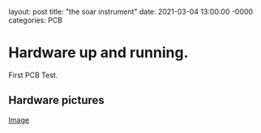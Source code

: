 layout: post
title: "the soar instrument"
date: 2021-03-04 13:00:00 -0000
categories: PCB


# Hardware up and running. 

First PCB Test. 


## Hardware pictures
[Image](media/20201123_first_hardware_picture.jpg)
